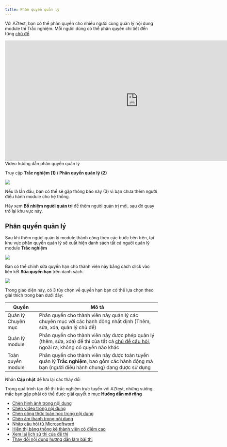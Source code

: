 ```yaml
---
title: Phân quyền quản lý
---
```


Với AZtest, bạn có thể phân quyền cho nhiều người cùng quản lý nội dung module thi Trắc nghiệm. Mỗi người dùng có thể phân quyền chi tiết đến từng [chủ đề](/chu-de/).

<div class="video-container">
	<iframe width="875" height="398" src="https://www.youtube.com/embed/KAkv3J-96bM" 	frameborder="0" allow="accelerometer; autoplay; encrypted-media; gyroscope; picture-in-picture" allowfullscreen></iframe>
</div> 
<div class="text-center text-italic">Video hướng dẫn phân quyền quản lý</div>

Truy cập **Trắc nghiệm (1) / Phân quyền quản lý (2)**

![](./images/test/phan-quyen-quan-ly.png)

Nếu là lần đầu, bạn có thể sẽ gặp thông báo này (3) vì bạn chưa thêm người điều hành module cho hệ thống.

Hãy xem [**Bổ nhiệm người quản trị**](/system/#bo-nhiem-nguoi-quan-tri) để thêm người quản trị mới, sau đó quay trở lại khu vực này.

## Phân quyền quản lý

Sau khi thêm người quản lý module thành công theo các bước bên trên, tại khu vực phân quyền quản lý sẽ xuất hiện danh sách tất cả người quản lý module **Trắc nghiệm**

![](./images/test/phan-quyen-quan-ly-1.png)

Bạn có thể chỉnh sửa quyền hạn cho thành viên này bằng cách click vào liên kết **Sửa quyền hạn** trên danh sách. 

![](./images/test/phan-quyen-quan-ly-2.png)

Trong giao diện này, có 3 tùy chọn về quyền hạn bạn có thể lựa chọn theo giải thích trong bản dưới đây:

| Quyền | Mô tả |
|-------|-------|
| Quản lý Chuyên mục | Phân quyền cho thành viên này quản lý các chuyên mục với các hành động nhất định (Thêm, sửa, xóa, quản lý chủ đề) |
| Quản lý module | Phân quyền cho thành viên này được phép quản lý (thêm, sửa, xóa) đề thi của tất cả [chủ đề câu hỏi](/chu-de/), ngoài ra, không có quyền nào khác |
| Toàn quyền module  | Phân quyền cho thành viên này được toàn tuyền quản lý **Trắc nghiệm**, bao gồm các hành động mà bạn (người điều hành chung) đang được sử dụng |

Nhấn **Cập nhật** để lưu lại các thay đổi

Trong quá trình tạo đề thi trắc nghiệm trực tuyến với AZtest, những vướng mắc bạn gặp phải có thể được giải quyết ở mục **Hướng dẫn mở rộng**

- [Chèn hình ảnh trong nội dung](/huong-dan-mo-rong/chen-hinh-anh-trong-noi-dung/)
- [Chèn video trong nội dung](/huong-dan-mo-rong/chen-video-trong-noi-dung/)
- [Chèn công thức toán học trong nội dung](/huong-dan-mo-rong/chen-cong-thuc-trong-noi-dung/)
- [Chèn âm thanh trong nội dung](/huong-dan-mo-rong/chen-am-thanh-trong-noi-dung/)
- [Nhập câu hỏi từ Microsoftword](/huong-dan-mo-rong/nhap-cau-hoi-tu-microsoftword/)
- [Hiển thị bảng thống kê thành viên có điểm cao](/huong-dan-mo-rong/hien-thi-bang-thong-ke-thanh-vien-diem-cao/)
- [Xem lại lịch sử thi của đề thi](/huong-dan-mo-rong/xem-lai-lich-su-thi-cua-de-thi/)
- [Thay đổi nội dung hướng dẫn làm bài thi](/huong-dan-mo-rong/thay-doi-noi-dung-huong-dan-lam-bai-thi/)
